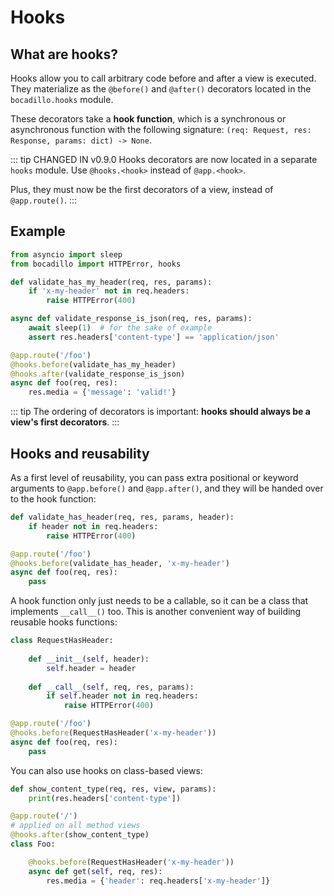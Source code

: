 # Hooks

## What are hooks?

Hooks allow you to call arbitrary code before and after a view is executed. They materialize as the `@before()` and `@after()` decorators located in the `bocadillo.hooks` module.
 
These decorators take a **hook function**, which is a synchronous or asynchronous function with the following signature: `(req: Request, res: Response, params: dict) -> None`.

::: tip CHANGED IN v0.9.0
Hooks decorators are now located in a separate `hooks` module. Use `@hooks.<hook>` instead of `@app.<hook>`.

Plus, they must now be the first decorators of a view, instead of `@app.route()`.
:::

## Example

```python
from asyncio import sleep
from bocadillo import HTTPError, hooks

def validate_has_my_header(req, res, params):
    if 'x-my-header' not in req.headers:
        raise HTTPError(400)

async def validate_response_is_json(req, res, params):
    await sleep(1)  # for the sake of example
    assert res.headers['content-type'] == 'application/json'

@app.route('/foo')
@hooks.before(validate_has_my_header)
@hooks.after(validate_response_is_json)
async def foo(req, res):
    res.media = {'message': 'valid!'}
```

::: tip
The ordering of decorators is important: **hooks should always be a view's first decorators**.
:::

## Hooks and reusability

As a first level of reusability, you can pass extra positional or keyword arguments to `@app.before()` and `@app.after()`, and they will be handed over to the hook function:

```python
def validate_has_header(req, res, params, header):
    if header not in req.headers:
        raise HTTPError(400)

@app.route('/foo')
@hooks.before(validate_has_header, 'x-my-header')
async def foo(req, res):
    pass
```

A hook function only just needs to be a callable, so it can be a class that implements `__call__()` too. This is another convenient way of building reusable hooks functions:

```python
class RequestHasHeader:
    
    def __init__(self, header):
        self.header = header
       
    def __call__(self, req, res, params):
        if self.header not in req.headers:
            raise HTTPError(400)

@app.route('/foo')
@hooks.before(RequestHasHeader('x-my-header'))
async def foo(req, res):
    pass
```

You can also use hooks on class-based views:

```python
def show_content_type(req, res, view, params):
    print(res.headers['content-type'])

@app.route('/')
# applied on all method views
@hooks.after(show_content_type)
class Foo:

    @hooks.before(RequestHasHeader('x-my-header'))
    async def get(self, req, res):
        res.media = {'header': req.headers['x-my-header']}
```

